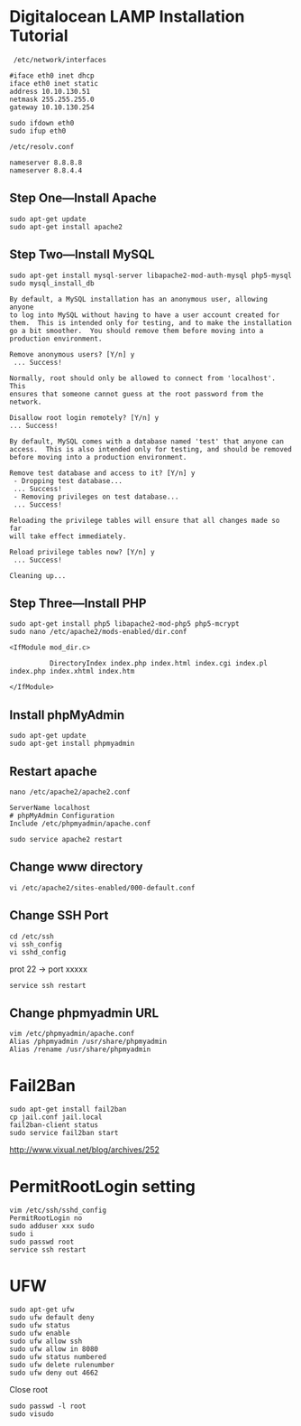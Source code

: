 # Digitalocean LAMP Installation Tutorial

```
 /etc/network/interfaces

#iface eth0 inet dhcp 
iface eth0 inet static 
address 10.10.130.51
netmask 255.255.255.0
gateway 10.10.130.254

sudo ifdown eth0
sudo ifup eth0 

/etc/resolv.conf

nameserver 8.8.8.8 
nameserver 8.8.4.4
```

## Step One—Install Apache
```
sudo apt-get update
sudo apt-get install apache2
```
## Step Two—Install MySQL
```
sudo apt-get install mysql-server libapache2-mod-auth-mysql php5-mysql
sudo mysql_install_db
```
```
By default, a MySQL installation has an anonymous user, allowing anyone
to log into MySQL without having to have a user account created for
them.  This is intended only for testing, and to make the installation
go a bit smoother.  You should remove them before moving into a
production environment.

Remove anonymous users? [Y/n] y                                            
 ... Success!

Normally, root should only be allowed to connect from 'localhost'.  This
ensures that someone cannot guess at the root password from the network.

Disallow root login remotely? [Y/n] y
... Success!

By default, MySQL comes with a database named 'test' that anyone can
access.  This is also intended only for testing, and should be removed
before moving into a production environment.

Remove test database and access to it? [Y/n] y
 - Dropping test database...
 ... Success!
 - Removing privileges on test database...
 ... Success!

Reloading the privilege tables will ensure that all changes made so far
will take effect immediately.

Reload privilege tables now? [Y/n] y
 ... Success!

Cleaning up...
```

## Step Three—Install PHP
```
sudo apt-get install php5 libapache2-mod-php5 php5-mcrypt
sudo nano /etc/apache2/mods-enabled/dir.conf
```
```
<IfModule mod_dir.c>

          DirectoryIndex index.php index.html index.cgi index.pl index.php index.xhtml index.htm

</IfModule>
```

## Install phpMyAdmin
```
sudo apt-get update
sudo apt-get install phpmyadmin
```

## Restart apache

```
nano /etc/apache2/apache2.conf
```

```
ServerName localhost
# phpMyAdmin Configuration
Include /etc/phpmyadmin/apache.conf
```

```
sudo service apache2 restart
```

## Change www directory
```
vi /etc/apache2/sites-enabled/000-default.conf
```
## Change SSH Port
```
cd /etc/ssh
vi ssh_config
vi sshd_config
```
prot 22 → port xxxxx
```
service ssh restart
```

## Change phpmyadmin URL
```
vim /etc/phpmyadmin/apache.conf
Alias /phpmyadmin /usr/share/phpmyadmin
Alias /rename /usr/share/phpmyadmin
```

# Fail2Ban
```
sudo apt-get install fail2ban
cp jail.conf jail.local
fail2ban-client status
sudo service fail2ban start
```
http://www.vixual.net/blog/archives/252
# PermitRootLogin setting
```
vim /etc/ssh/sshd_config 
PermitRootLogin no
sudo adduser xxx sudo
sudo i
sudo passwd root
service ssh restart
```
# UFW
```
sudo apt-get ufw
sudo ufw default deny 
sudo ufw status
sudo ufw enable
sudo ufw allow ssh  
sudo ufw allow in 8080 
sudo ufw status numbered
sudo ufw delete rulenumber
sudo ufw deny out 4662  
```
Close root
```
sudo passwd -l root
sudo visudo
```
